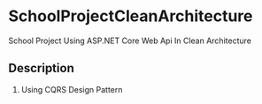 # SchoolProjectCleanArchitecture
School Project Using ASP.NET Core Web Api In Clean  Architecture


## Description 
1. Using CQRS Design Pattern

